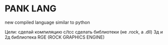 # PANK LANG

new compiled language similar to python

Цели:
    сделай компиляцию c/tcc
    сделать библиотеки (не .rock, а .dll)
    3д и 2д библиотека RGE (ROCK GRAPHICS ENGINE)